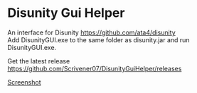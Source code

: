 Disunity Gui Helper
=========
An interface for Disunity https://github.com/ata4/disunity  
Add DisunityGUI.exe to the same folder as disunity.jar and run DisunityGUI.exe.

Get the latest release
https://github.com/Scrivener07/DisunityGuiHelper/releases

[Screenshot](http://i1268.photobucket.com/albums/jj569/Scrivener07/screencap.png)
